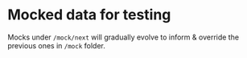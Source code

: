 # Mocked data for testing

Mocks under `/mock/next` will gradually evolve to inform & override the previous ones in `/mock` folder.